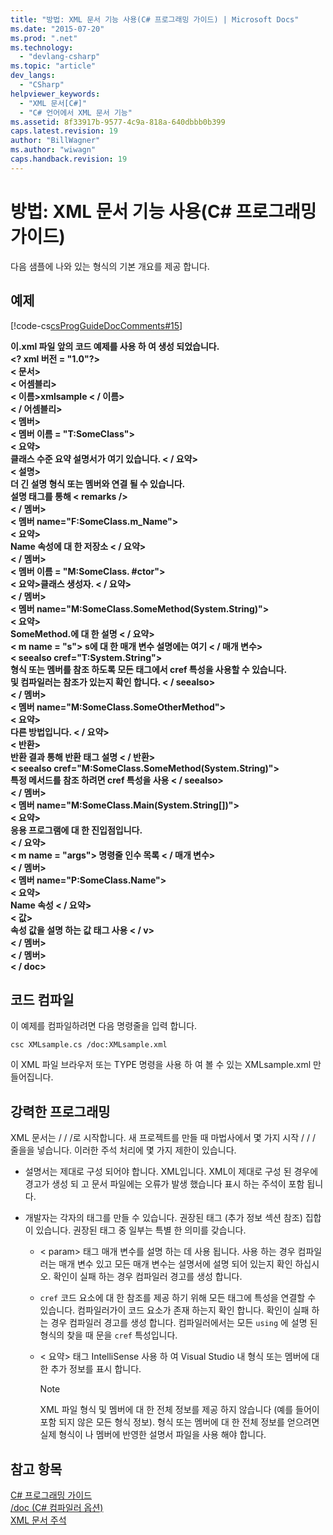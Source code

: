 ```yaml
---
title: "방법: XML 문서 기능 사용(C# 프로그래밍 가이드) | Microsoft Docs"
ms.date: "2015-07-20"
ms.prod: ".net"
ms.technology: 
  - "devlang-csharp"
ms.topic: "article"
dev_langs: 
  - "CSharp"
helpviewer_keywords: 
  - "XML 문서[C#]"
  - "C# 언어에서 XML 문서 기능"
ms.assetid: 8f33917b-9577-4c9a-818a-640dbbb0b399
caps.latest.revision: 19
author: "BillWagner"
ms.author: "wiwagn"
caps.handback.revision: 19
---
```

# 방법: XML 문서 기능 사용(C# 프로그래밍 가이드)
다음 샘플에 나와 있는 형식의 기본 개요를 제공 합니다.  
  
## <a name="example"></a>예제  
 [!code-cs[csProgGuideDocComments#15](../../../csharp/programming-guide/xmldoc/codesnippet/csharp/how-to-use-the-xml-docum_1.cs)]  
  
 **이.xml 파일 앞의 코드 예제를 사용 하 여 생성 되었습니다.**  
**\<? xml 버전 = "1.0"?>**  
**\< 문서>**  
 **\< 어셈블리>**  
 **\< 이름>xmlsample \< / 이름>**  
 **\< / 어셈블리>**  
 **\< 멤버>**  
 **\< 멤버 이름 = "T:SomeClass">**  
 **\< 요약>**  
 **클래스 수준 요약 설명서가 여기 있습니다. \< / 요약>**  
 **\< 설명>**  
 **더 긴 설명 형식 또는 멤버와 연결 될 수 있습니다.**   
 **설명 태그를 통해 \< remarks />**  
 **\< / 멤버>**  
 **\< 멤버 name="F:SomeClass.m_Name">**  
 **\< 요약>**  
 **Name 속성에 대 한 저장소 \< / 요약>**  
 **\< / 멤버>**  
 **\< 멤버 이름 = "M:SomeClass. #ctor">**  
 **\< 요약>클래스 생성자. \< / 요약>**   
 **\< / 멤버>**  
 **\< 멤버 name="M:SomeClass.SomeMethod(System.String)">**  
 **\< 요약>**  
 **SomeMethod.에 대 한 설명 \< / 요약>**  
 **\< m name = "s"> s에 대 한 매개 변수 설명에는 여기 \< / 매개 변수>**  
 **\< seealso cref="T:System.String">**  
 **형식 또는 멤버를 참조 하도록 모든 태그에서 cref 특성을 사용할 수 있습니다.**   
 **및 컴파일러는 참조가 있는지 확인 합니다. \< / seealso>**  
 **\< / 멤버>**  
 **\< 멤버 name="M:SomeClass.SomeOtherMethod">**  
 **\< 요약>**  
 **다른 방법입니다. \< / 요약>**  
 **\< 반환>**  
 **반환 결과 통해 반환 태그 설명 \< / 반환>**  
 **\< seealso cref="M:SomeClass.SomeMethod(System.String)">**  
 **특정 메서드를 참조 하려면 cref 특성을 사용 \< / seealso>**  
 **\< / 멤버>**  
 **\< 멤버 name="M:SomeClass.Main(System.String[])">**  
 **\< 요약>**  
 **응용 프로그램에 대 한 진입점입니다.**  
 **\< / 요약>**  
 **\< m name = "args"> 명령줄 인수 목록 \< / 매개 변수>**  
 **\< / 멤버>**  
 **\< 멤버 name="P:SomeClass.Name">**  
 **\< 요약>**  
 **Name 속성 \< / 요약>**  
 **\< 값>**  
 **속성 값을 설명 하는 값 태그 사용 \< / v>**  
 **\< / 멤버>**  
 **\< / 멤버>**  
**\< / doc>**   
## <a name="compiling-the-code"></a>코드 컴파일  
 이 예제를 컴파일하려면 다음 명령줄을 입력 합니다.  
  
 `csc XMLsample.cs /doc:XMLsample.xml`  
  
 이 XML 파일 브라우저 또는 TYPE 명령을 사용 하 여 볼 수 있는 XMLsample.xml 만들어집니다.  
  
## <a name="robust-programming"></a>강력한 프로그래밍  
 XML 문서는 / / /로 시작합니다. 새 프로젝트를 만들 때 마법사에서 몇 가지 시작 / / / 줄을을 넣습니다. 이러한 주석 처리에 몇 가지 제한이 있습니다.  
  
-   설명서는 제대로 구성 되어야 합니다. XML입니다. XML이 제대로 구성 된 경우에 경고가 생성 되 고 문서 파일에는 오류가 발생 했습니다 표시 하는 주석이 포함 됩니다.  
  
-   개발자는 각자의 태그를 만들 수 있습니다. 권장된 태그 (추가 정보 섹션 참조) 집합이 있습니다. 권장된 태그 중 일부는 특별 한 의미를 갖습니다.  
  
    -   \< param> 태그 매개 변수를 설명 하는 데 사용 됩니다. 사용 하는 경우 컴파일러는 매개 변수 있고 모든 매개 변수는 설명서에 설명 되어 있는지 확인 하십시오. 확인이 실패 하는 경우 컴파일러 경고를 생성 합니다.  
  
    -    `cref` 코드 요소에 대 한 참조를 제공 하기 위해 모든 태그에 특성을 연결할 수 있습니다. 컴파일러가이 코드 요소가 존재 하는지 확인 합니다. 확인이 실패 하는 경우 컴파일러 경고를 생성 합니다. 컴파일러에서는 모든 `using` 에 설명 된 형식의 찾을 때 문을 `cref` 특성입니다.  
  
    -   \< 요약> 태그 IntelliSense 사용 하 여 Visual Studio 내 형식 또는 멤버에 대 한 추가 정보를 표시 합니다.  
  
        > [!NOTE]
        >  XML 파일 형식 및 멤버에 대 한 전체 정보를 제공 하지 않습니다 (예를 들어이 포함 되지 않은 모든 형식 정보). 형식 또는 멤버에 대 한 전체 정보를 얻으려면 실제 형식이 나 멤버에 반영한 설명서 파일을 사용 해야 합니다.  
  
## <a name="see-also"></a>참고 항목  
 [C# 프로그래밍 가이드](../../../csharp/programming-guide/index.md)   
 [/doc (C# 컴파일러 옵션)](../../../csharp/language-reference/compiler-options/doc-compiler-option.md)   
 [XML 문서 주석](../../../csharp/programming-guide/xmldoc/xml-documentation-comments.md)